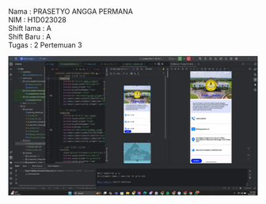Nama        : PRASETYO ANGGA PERMANA<br>
NIM         : H1D023028<br>
Shift lama  : A<br>
Shift Baru  : A<br>
Tugas       : 2 Pertemuan 3<br>

![Tampilan Utama](screenshots/tampilan-tugas-2.png)
